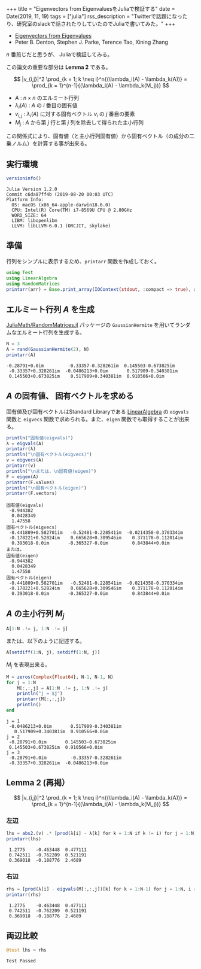 +++
title = "Eigenvectors from EigenvaluesをJuliaで検証する"
date = Date(2019, 11, 19)
tags = ["julia"]
rss_description = "Twitterで話題になったり、研究室のslackで話されたりしていたのでJuliaで書いてみた。"
+++

 - [Eigenvectors from Eigenvalues](https://arxiv.org/pdf/1908.03795.pdf)
 - Peter B. Denton, Stephen J. Parke, Terence Tao, Xining Zhang

$n$ 番煎じだと思うが、 Juliaで検証してみる。

この論文の重要な部分は **Lemma 2** である。

$$
|v_{i,j}|^2 \prod_{k = 1; k \neq i}^n{(\lambda_i(A) - \lambda_k(A))} = \prod_{k = 1}^{n-1}{(\lambda_i(A) - \lambda_k(M_j))}
$$

 - $A$ : $n \times n$ のエルミート行列
 - $\lambda_i(A)$ : $A$ の $i$ 番目の固有値
 - $v_{i,j}$ : $\lambda_i(A)$ に対する固有ベクトル $v_i$ の $j$ 番目の要素
 - $M_j$ : $A$ から第 $j$ 行と第 $j$ 列を除去して得られた主小行列

この関係式により、固有値（と主小行列固有値）から固有ベクトル（の成分の二乗ノルム）を計算する事が出来る。

## 実行環境
```julia
versioninfo()
```
```
Julia Version 1.2.0  
Commit c6da87ff4b (2019-08-20 00:03 UTC)  
Platform Info:  
  OS: macOS (x86_64-apple-darwin18.6.0)  
  CPU: Intel(R) Core(TM) i7-8569U CPU @ 2.80GHz  
  WORD_SIZE: 64  
  LIBM: libopenlibm  
  LLVM: libLLVM-6.0.1 (ORCJIT, skylake)
```

## 準備
行列をシンプルに表示するため、`printarr` 関数を作成しておく。
```julia
using Test
using LinearAlgebra
using RandomMatrices
printarr(arr) = Base.print_array(IOContext(stdout, :compact => true), arr)
```

## エルミート行列 $A$ を生成
[JuliaMath/RandomMatrices.jl](https://github.com/JuliaMath/RandomMatrices.jl) パッケージの `GaussianHermite` を用いてランダムなエルミート行列を生成する。
```julia
N = 3
A = rand(GaussianHermite(2), N)
printarr(A)
```
```
-0.28791+0.0im         -0.33357-0.328261im  0.145503-0.673825im  
 -0.33357+0.328261im  -0.0486213+0.0im       0.517909-0.340381im  
 0.145503+0.673825im    0.517909+0.340381im  0.910566+0.0im   
```

## $A$ の固有値、 固有ベクトルを求める
固有値及び固有ベクトルはStandard Libraryである [LinearAlgebra](https://docs.julialang.org/en/v1/stdlib/LinearAlgebra/) の `eigvals` 関数と `eigvecs` 関数で求められる。また、`eigen` 関数でも取得することが出来る。
```julia
println("固有値(eigvals)")
λ = eigvals(A)
printarr(λ)
println("\n固有ベクトル(eigvecs)")
v = eigvecs(A)
printarr(v)
println("\nまたは，\n固有値(eigen)")
F = eigen(A)
printarr(F.values)
println("\n固有ベクトル(eigen)")
printarr(F.vectors)
```
```
固有値(eigvals)
 -0.944382 
  0.0428349
  1.47558  
固有ベクトル(eigvecs)
 -0.441809+0.582701im   -0.52481-0.228541im  -0.0214358-0.370334im
 -0.178221+0.52824im    0.665628+0.309546im    0.371178-0.112014im
  0.393018-0.0im       -0.365327-0.0im         0.843844+0.0im     
または，
固有値(eigen)
 -0.944382 
  0.0428349
  1.47558  
固有ベクトル(eigen)
 -0.441809+0.582701im   -0.52481-0.228541im  -0.0214358-0.370334im
 -0.178221+0.52824im    0.665628+0.309546im    0.371178-0.112014im
  0.393018-0.0im       -0.365327-0.0im         0.843844+0.0im     
```

## $A$ の主小行列 $M_j$
```julia
A[1:N .!= j, 1:N .!= j]
```
または、以下のように記述する。
```julia
A[setdiff(1:N, j), setdiff(1:N, j)]
```
$M_j$ を表現出来る。
```julia
M = zeros(Complex{Float64}, N-1, N-1, N)
for j = 1:N
    M[:,:,j] = A[1:N .!= j, 1:N .!= j]
    println("j = $j")
    printarr(M[:,:,j])
    println()
end
```
```
j = 1
 -0.0486213+0.0im       0.517909-0.340381im
   0.517909+0.340381im  0.910566+0.0im     
j = 2
 -0.28791+0.0im       0.145503-0.673825im
 0.145503+0.673825im  0.910566+0.0im     
j = 3
 -0.28791+0.0im         -0.33357-0.328261im
 -0.33357+0.328261im  -0.0486213+0.0im   
```

## Lemma 2 (再掲）
$$
|v_{i,j}|^2 \prod_{k = 1; k \neq i}^n{(\lambda_i(A) - \lambda_k(A))} = \prod_{k = 1}^{n-1}{(\lambda_i(A) - \lambda_k(M_j))}
$$

### 左辺
```julia
lhs = abs2.(v) .* [prod(λ[i] - λ[k] for k = 1:N if k != i) for j = 1:N, i = 1:N]
printarr(lhs)
```
```
 1.2775    -0.463448  0.477111
 0.742511  -0.762209  0.521191
 0.369018  -0.188776  2.4689  
```

### 右辺
```julia
rhs = [prod(λ[i] - eigvals(M[:,:,j])[k] for k = 1:N-1) for j = 1:N, i = 1:N]
printarr(rhs)
```
```
 1.2775    -0.463448  0.477111
 0.742511  -0.762209  0.521191
 0.369018  -0.188776  2.4689  
```

## 両辺比較
```julia
@test lhs ≈ rhs
```
```
Test Passed
```
